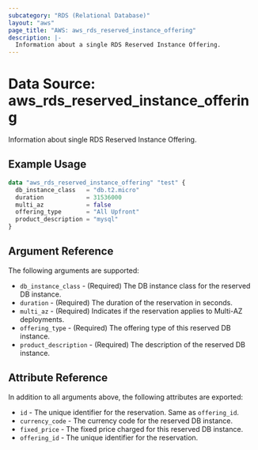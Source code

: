 ```yaml
---
subcategory: "RDS (Relational Database)"
layout: "aws"
page_title: "AWS: aws_rds_reserved_instance_offering"
description: |-
  Information about a single RDS Reserved Instance Offering.
---
```


# Data Source: aws_rds_reserved_instance_offering

Information about single RDS Reserved Instance Offering.

## Example Usage

```terraform
data "aws_rds_reserved_instance_offering" "test" {
  db_instance_class   = "db.t2.micro"
  duration            = 31536000
  multi_az            = false
  offering_type       = "All Upfront"
  product_description = "mysql"
}
```

## Argument Reference

The following arguments are supported:

* `db_instance_class` - (Required) The DB instance class for the reserved DB instance.
* `duration` - (Required) The duration of the reservation in seconds.
* `multi_az` - (Required) Indicates if the reservation applies to Multi-AZ deployments.
* `offering_type` - (Required) The offering type of this reserved DB instance.
* `product_description` - (Required) The description of the reserved DB instance.

## Attribute Reference

In addition to all arguments above, the following attributes are exported:

* `id` - The unique identifier for the reservation. Same as `offering_id`.
* `currency_code` - The currency code for the reserved DB instance.
* `fixed_price` - The fixed price charged for this reserved DB instance.
* `offering_id` - The unique identifier for the reservation.
